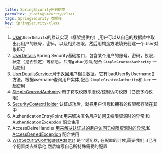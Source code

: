 ```yaml
---
title: SpringSecurity用到的类
permalink: /SpringSecurity/class
tags: SpringSecurity 类解释
key: SpringSecurity-class
---
```


1. [User](/SpringSecurity/User):`UserDetails`的默认实现（框架提供的）,用户可以从自己的数据库中取出此用户的账号，密码，以及相关权限，然后用构造方法填充创建一个User对象即可
2. [UserDetails](/SpringSecurity/UserDetails):Spring Security基础接口，包含某个用户的账号，密码，权限，状态（是否锁定）等信息。只有getter方法,配合 `SimpleGrantedAuthority` 一起使用
3. [UserDetailsService](/SpringSecurity/UserDetailsService):用于返回用户相关数据。它有loadUserByUsername()方法，根据username查询用户实体,配合 `SimpleGrantedAuthority`和`User` 一起使用
4. [SimpleGrantedAuthority](/SpringSecurity/GrantedAuthority):用于获取权限来授权/控制访问权限（已授予的权限）
5. [SecurityContextHolder](/SpringSecurity/SecurityContext) 认证成功后，就把用户信息和拥有的权限都存储在其中
6. AuthenticationEntryPoint:用来解决匿名用户访问无权限资源时的异常,和 [AuthenticationException](/SpringSecurity/authenticationException) 配合使用
7. AccessDeineHandler [用来解决认证过的用户访问无权限资源时的异常](https://blog.csdn.net/jkjkjkll/article/details/79975975),和 [AccessDeniedException](https://docs.spring.io/spring-security/site/docs/4.2.13.RELEASE/apidocs/org/springframework/security/access/AccessDeniedException.html) 配合使用
8. [WebSecurityConfigurerAdapter](/SpringSecurity/WebSecurityConfigurerAdapter) 是个适配器, 在配置的时候,需要我们自己写个配置类去继承他,然后编写自己所特殊需要的配置
